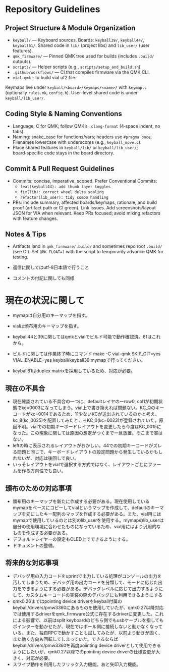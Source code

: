 # Repository Guidelines

## Project Structure & Module Organization
- `keyball/` — Keyboard sources. Boards: `keyball39/`, `keyball44/`, `keyball61/`. Shared code in `lib/` (project libs) and `lib_user/` (user features).
- `qmk_firmware/` — Pinned QMK tree used for builds (includes `.build/` outputs).
- `scripts/` — Helper scripts (e.g., `scripts/setup_and_build.sh`).
- `.github/workflows/` — CI that compiles firmware via the QMK CLI.
- `vial-qmk` - to build vial uf2 file.

Keymaps live under `keyball/<board>/keymaps/<name>/` with `keymap.c` (optionally `rules.mk`, `config.h`). User-level shared code is under `keyball/lib_user/`.

## Coding Style & Naming Conventions
- Language: C for QMK; follow QMK’s `.clang-format` (4‑space indent, no tabs).
- Naming: snake_case for functions/vars; headers use `#pragma once`. Filenames lowercase with underscores (e.g., `keyball_move.c`).
- Place shared features in `keyball/lib/` or `keyball/lib_user/`; board‑specific code stays in the board directory.

## Commit & Pull Request Guidelines
- Commits: concise, imperative, scoped. Prefer Conventional Commits:
  - `feat(keyball44): add thumb layer toggles`
  - `fix(lib): correct wheel delta scaling`
  - `refactor(lib_user): tidy combo handling`
- PRs: include summary, affected boards/keymaps, rationale, and build proof (artifact path or CI green). Link issues. Add screenshots/layout JSON for VIA when relevant. Keep PRs focused; avoid mixing refactors with feature changes.

## Notes & Tips
- Artifacts land in `qmk_firmware/.build/` and sometimes repo root `.build/` (see CI). Set `QMK_FLOAT=1` with the script to temporarily advance QMK for testing.

- 返信に関してはutf-8日本語で行うこと
- コメントの付記に関しても同様

# 現在の状況に関して
- mymapは自分用のキーマップを指す。

- vialは頒布用のキーマップを指す。

- keyball44と39に関してはqmkとvialでビルド可能で動作確認済。61はこれから。
- ビルドに関しては作業終了時にコマンド make -C vial-qmk SKIP_GIT=yes VIAL_ENABLE=yes keyball/keyball39:mymapで行ってください。

- keyball61はduplex matrixを採用しているため、対応が必要。

## 現在の不具合
- 現在確認されている不具合の一つに、defaultレイヤのーrow0, col1が初期状態でkc=0003になってしまう。vial上で書き換えれば問題ない。KC_Qのキーコードがkc=0014であるため、11少ないKCが送出されているのかと考え、kc_8(kc_0025)を配置してみたところKC_0(kc=0023)が登録されていた。原因不明。vialでの初期キーボードレイアウトを変更したら今度はKC_0015になった。この現象に関しては原因の想定がつくまで一旦放置。そこまで害はない。
- leftの時に表示されるレイアウトがおかしい。44での初期キーコードがズレる問題と同じで、キーボードレイアウトの設定問題から発生しているかもしれないが、対応は後回しで良い。
- いっそレイアウトをvialで選択する方式ではなく、レイアウトごとにファームを作る方向性でも良い。

## 頒布のための対応事項
- 頒布用のキーマップを新たに作成する必要がある。現在使用しているmymapをベースにコピーしてvialというマップを作成して、defaultのキーマップを元にしたキー配列のマップを作成する必要がある。また、vial用にはmymapで使用しているのとは別のlib_userを使用する。mymapのlib_userは自分の使用環境に合わせたものになっているため、vial用にはより汎用的なものを作成する必要がある。
- デフォルトレイヤーの設定もOLED上でできるようにする。
- ドキュメントの整備。

## 将来的な対応事項
- デバッグ用の入力コードをuprintで出力している処理がコンソールの出力を汚してしまうため、デバッグ用の出力コードを分類して、モードに応じた出力をできるようにする必要がある。デバッグレベルに応じて出力するようにして、カスタムキーコードの実装の際のデバッグにも利用できるようにする
- qmk0.26まではpointing device driverをkeyball付属のkeyball/drivers/pmw3360にあるものを使用していたが、qmk0.27以降対応では使用するdriverをqmk_firmware公式に存在するdriverに変更した。これによる影響で、以前はsplit keyboardのどちら側でもusbケーブルを指してもポインターを動かせたが、現在ではボール側に接続しないと動かなくなっている。また、独自RPCで動かすことも試してみたが、以前より動きが固く、また動く方向も回転してしまっていた。できるならばkeyball/drivers/pmw3360を再度poiinting device driverとして使用できるようにしたいが、qmk0.27以降でのpointing device driverの仕様変更が大きく、対応が必要。
- スワイプ動作を利用したフリック入力機能。あと矢印入力機能。
